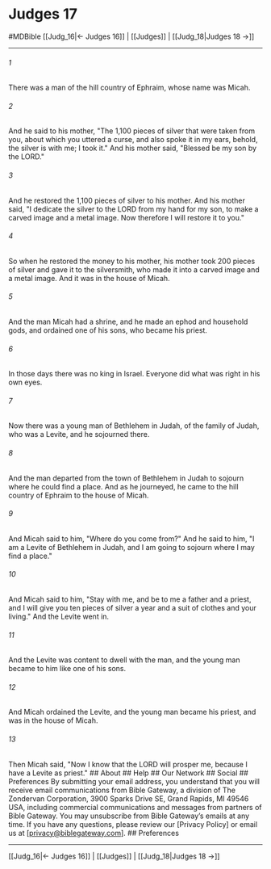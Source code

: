 # Judges 17
#MDBible
[[Judg_16|← Judges 16]] | [[Judges]] | [[Judg_18|Judges 18 →]]

***


###### 1 
There was a man of the hill country of Ephraim, whose name was Micah. 

###### 2 
And he said to his mother, "The 1,100 pieces of silver that were taken from you, about which you uttered a curse, and also spoke it in my ears, behold, the silver is with me; I took it." And his mother said, "Blessed be my son by the LORD." 

###### 3 
And he restored the 1,100 pieces of silver to his mother. And his mother said, "I dedicate the silver to the LORD from my hand for my son, to make a carved image and a metal image. Now therefore I will restore it to you." 

###### 4 
So when he restored the money to his mother, his mother took 200 pieces of silver and gave it to the silversmith, who made it into a carved image and a metal image. And it was in the house of Micah. 

###### 5 
And the man Micah had a shrine, and he made an ephod and household gods, and ordained one of his sons, who became his priest. 

###### 6 
In those days there was no king in Israel. Everyone did what was right in his own eyes. 

###### 7 
Now there was a young man of Bethlehem in Judah, of the family of Judah, who was a Levite, and he sojourned there. 

###### 8 
And the man departed from the town of Bethlehem in Judah to sojourn where he could find a place. And as he journeyed, he came to the hill country of Ephraim to the house of Micah. 

###### 9 
And Micah said to him, "Where do you come from?" And he said to him, "I am a Levite of Bethlehem in Judah, and I am going to sojourn where I may find a place." 

###### 10 
And Micah said to him, "Stay with me, and be to me a father and a priest, and I will give you ten pieces of silver a year and a suit of clothes and your living." And the Levite went in. 

###### 11 
And the Levite was content to dwell with the man, and the young man became to him like one of his sons. 

###### 12 
And Micah ordained the Levite, and the young man became his priest, and was in the house of Micah. 

###### 13 
Then Micah said, "Now I know that the LORD will prosper me, because I have a Levite as priest." ## About ## Help ## Our Network ## Social ## Preferences By submitting your email address, you understand that you will receive email communications from Bible Gateway, a division of The Zondervan Corporation, 3900 Sparks Drive SE, Grand Rapids, MI 49546 USA, including commercial communications and messages from partners of Bible Gateway. You may unsubscribe from Bible Gateway&rsquo;s emails at any time. If you have any questions, please review our [Privacy Policy] or email us at [privacy@biblegateway.com]. ## Preferences

***

[[Judg_16|← Judges 16]] | [[Judges]] | [[Judg_18|Judges 18 →]]
